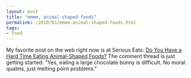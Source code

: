 ```yaml
---
layout: post
title: "mmmm, animal-shaped foods"
permalink: /2010/03/mmmm-animal-shaped-foods.html
tags:
- Food
---
```


My favorite post on the web right now is at Serious Eats: [Do You Have a Hard Time Eating Animal-Shaped Foods?](http://www.seriouseats.com/2010/03/do-you-have-a-hard-time-eating-animal-shaped-foods.html) The comment thread is just getting started: "Yes, eating a large chocolate bunny is difficult. No moral qualms, just melting point problems."